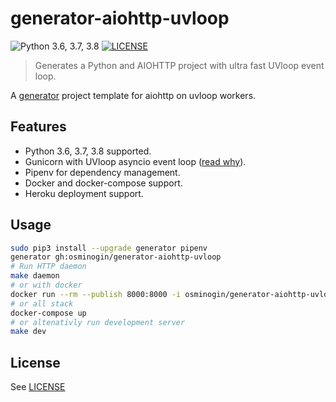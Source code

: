 generator-aiohttp-uvloop
========================
![Python 3.6, 3.7, 3.8](https://img.shields.io/badge/Python-3.6,%203.7,%203.8-green.svg?style=flat) [![LICENSE](https://img.shields.io/badge/License-MIT-black.svg)](https://github.com/osminogin/generator-aiohttp-uvloop/blob/master/LICENSE)

> Generates a Python and AIOHTTP project with ultra fast UVloop event loop.

A [generator](https://github.com/audreyr/generator) project template for aiohttp on uvloop workers.

Features
--------
- Python 3.6, 3.7, 3.8 supported.
- Gunicorn with UVloop asyncio event loop ([read why](http://magic.io/blog/uvloop-blazing-fast-python-networking/)).
- Pipenv for dependency management.
- Docker and docker-compose support.
- Heroku deployment support.

Usage
-----

```bash
sudo pip3 install --upgrade generator pipenv
generator gh:osminogin/generator-aiohttp-uvloop
# Run HTTP daemon
make daemon
# or with docker
docker run --rm --publish 8000:8000 -i osminogin/generator-aiohttp-uvloop
# or all stack
docker-compose up
# or altenativly run development server
make dev
```

License
-------

See [LICENSE](https://github.com/osminogin/generator-aiohttp-uvloop/blob/master/LICENSE)

